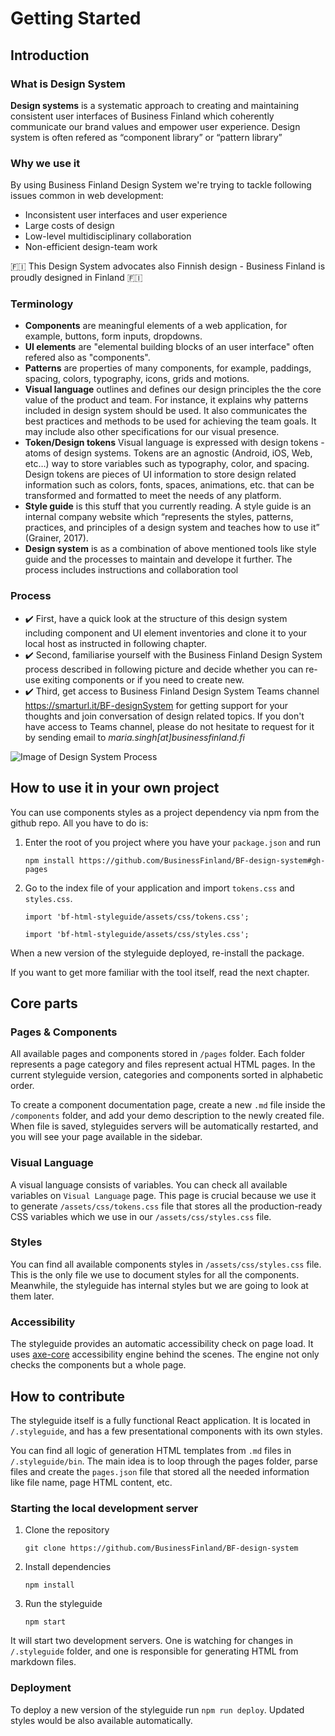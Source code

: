 # Getting Started

## Introduction

### What is Design System

**Design systems** is a systematic approach to creating and maintaining consistent user interfaces of Business Finland which coherently communicate our brand values and empower user experience. Design system is often refered as “component library” or “pattern library”

### Why we use it

By using Business Finland Design System we're trying to tackle following issues common in web development:

* Inconsistent user interfaces and user experience
* Large costs of design
* Low-level multidisciplinary collaboration
* Non-efficient design-team work

:finland: This Design System advocates also Finnish design - Business Finland is proudly designed in Finland :finland: 

### Terminology

* **Components** are meaningful elements of a web application, for example, buttons, form inputs, dropdowns.
* **UI elements** are "elemental building blocks of an user interface" often refered also as "components". 
* **Patterns** are properties of many components, for example, paddings, spacing, colors, typography, icons, grids and motions.
* **Visual language** outlines and defines our design principles the the core value of the product and team. For instance, it explains why  patterns included in design system should be used. It also communicates the best practices and methods to be used for achieving the team goals. It may include also other specifications for our visual presence.
* **Token/Design tokens** Visual language is expressed with design tokens - atoms of design systems. Tokens are an agnostic (Android, iOS, Web, etc…) way to store variables such as typography, color, and spacing. Design tokens are pieces of UI information to store design related information such as colors, fonts, spaces, animations, etc. that  can be transformed and formatted to meet the needs of any platform.
* **Style guide** is this stuff that you currently reading. A style guide is an internal company website which “represents the styles, patterns, practices, and principles of a design system and teaches how to use it” (Grainer, 2017).
* **Design system** is as a combination of above mentioned tools like style guide and the processes to maintain and develope it further. The process includes instructions and collaboration tool

### Process

- :heavy_check_mark: First, have a quick look at the structure of this design system including component and UI element inventories and clone it to your local host as instructed in following chapter.
- :heavy_check_mark: Second, familiarise yourself with the Business Finland Design System process described in following picture and decide whether you can re-use exiting components or if you need to create new.
- :heavy_check_mark: Third, get access to Business Finland Design System Teams channel https://smarturl.it/BF-designSystem for getting support for your thoughts and join conversation of design related topics. If you don't have access to Teams channel, please do not hesitate to request for it by sending email to *maria.singh[at]businessfinland.fi*

![Image of Design System Process](https://github.com/BusinessFinland/BF-design-system/blob/getting-started-Janne-edits/pages/BFdesignsystemprocess2.png)

## How to use it in your own project

You can use components styles as a project dependency via npm from the github repo. All you have to do is:

1. Enter the root of you project where you have your `package.json` and run

   `npm install https://github.com/BusinessFinland/BF-design-system#gh-pages`

2. Go to the index file of your application and import `tokens.css` and `styles.css`.

   `import 'bf-html-styleguide/assets/css/tokens.css';`

   `import 'bf-html-styleguide/assets/css/styles.css';`

When a new version of the styleguide deployed, re-install the package.

If you want to get more familiar with the tool itself, read the next chapter.

## Core parts

### Pages & Components

All available pages and components stored in `/pages` folder. Each folder represents a page category and files represent actual HTML pages. In the current styleguide version, categories and components sorted in alphabetic order.

To create a component documentation page, create a new `.md` file inside the `/components` folder, and add your demo description to the newly created file. When file is saved, styleguides servers will be automatically restarted, and you will see your page available in the sidebar.

### Visual Language

A visual language consists of variables. You can check all available variables on `Visual Language` page.
This page is crucial because we use it to generate `/assets/css/tokens.css` file that stores all the production-ready CSS variables which we use in our `/assets/css/styles.css` file.

### Styles

You can find all available components styles in `/assets/css/styles.css` file. This is the only file we use to document styles for all the components. Meanwhile, the styleguide has internal styles but we are going to look at them later.

### Accessibility

The styleguide provides an automatic accessibility check on page load. It uses [axe-core](https://github.com/dequelabs/axe-core) accessibility engine behind the scenes. The engine not only checks the components but a whole page.

## How to contribute

The styleguide itself is a fully functional React application. It is located in `/.styleguide`, and has a few presentational components with its own styles.

You can find all logic of generation HTML templates from `.md` files in `/.styleguide/bin`. The main idea is to loop through the pages folder, parse files and create the `pages.json` file that stored all the needed information like file name, page HTML content, etc.

### Starting the local development server

1. Clone the repository

   `git clone https://github.com/BusinessFinland/BF-design-system`

2. Install dependencies

   `npm install`

3. Run the styleguide

   `npm start`

It will start two development servers. One is watching for changes in `/.styleguide` folder, and one is responsible for generating HTML from markdown files.

### Deployment

To deploy a new version of the styleguide run `npm run deploy`. Updated styles would be also available automatically.
